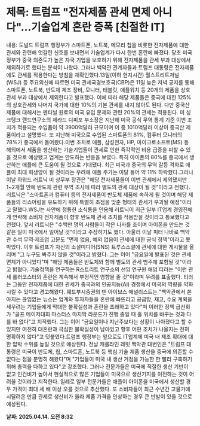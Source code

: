 # **제목: 트럼프 "전자제품 관세 면제 아니다"…기술업계 혼란 증폭 [친절한 IT]**

  내용: 도널드 트럼프 행정부가 스마트폰, 노트북, 메모리 칩을 비롯한 전자제품에 대한 관세와 관련해 엇갈린 신호를 보내면서 기술업계가 다시 한번 혼란에 빠졌다. 당초 미국 정부가 중국 의존도가 높은 자국 기업을 보호하기 위해 전자제품을 관세 부과 대상에서 제외하기로 했다는 분석이 나왔다. 그러나 백악관 관계자들과 트럼프 대통령은 전자제품에도 관세를 적용한다는 방침을 재확인했다.13일(이하 현지시간) 월스트리트저널(WSJ) 등 주요외신에 따르면 미국 관세국경보호국(CBP)은 11일 늦은 저녁 공지를 통해 스마트폰, 노트북, 반도체 제조 장비, 모니터, 태블릿, 애플워치 등 20개의 제품을 상호관세 부과 대상에서 제외한다고 발표했다. 이에 따라 해당 제품들은 중국에 대한 125%의 상호관세와 나머지 국가에 대한 10%의 기본 관세를 내지 않아도 된다. 다만 중국산 제품에 대해서는 펜타닐 원료의 미국 유입 문제와 관련 20%의 관세는 적용된다. 미 싱크탱크 랜드연구소의 제라드 디피포 부소장은 지난해 미국 공식 무역 통계 기준 이번 조치가 적용되는 수입품이 약 3900억달러 규모이며 이 중 1010억달러 이상이 중국산 제품이라고 설명했다. 또 지난해 미국으로 수입된 스마트폰의 81%, 컴퓨터 모니터의 78%가 중국에서 들어왔다.이번 조치로 애플, 삼성전자, HP, 마이크로소프트(MS) 등 해외에서 제품을 생산하는 기술기업들이 관세로 인한 즉각적인 비용 급증을 피할 수 있을 것으로 예상됐고 업계는 안도하는 반응을 보였다. 특히 아이폰의 80%를 중국에서 생산하는 애플에 큰 도움이 될 것으로 기대됐다. 최근 미국과 중국의 무역 갈등 격화로 애플이 최대 희생양이 될 것이라는 우려에 애플 주가는 이달 들어 약 11% 하락했다.그러나 이날 하워드 러트닉 미 상무부 장관은 "해당 전자제품들이 이번 관세에서 제외됐지만 1~2개월 안에 반도체 관련 무역 조사에 따라 별도의 관세 대상이 될 것"이라고 전했다. 러트닉은 "스마트폰과 컴퓨터 등의 전자제품이 반도체 제품에 속하게 될 것이며 해당 제품들의 리쇼어링을 유도하기 위해 특별히 초점을 맞춘 형태의 관세가 부과될 예정"이라고 말했다.WSJ는 사안에 정통한 소식통을 인용해 러트닉이 최근 일부 IT업계 경영진에게 연락해 소비자 전자제품이 향후 반도체 관세 조치를 적용받을 것이라고 통보했다고 전했다. 앞서 러트닉은 "수백만 명의 사람들이 작은 나사를 조이며 아이폰을 만드는 것 같은 일이 미국에서 일어날 것"이라고 주장하기도 했다. 아울러 이날 피터 나바로 백악관 수석 무역·제조업 고문도 "면제 없음, 예외 없음이 관세에 대한 공식 정책"이라고 못 박았다. 이후 트럼프가 자신의 소셜미디어(SNS) 트루스소셜에 관세에 대한 게시물을 올리며 "그 누구도 봐주지 않을 것"이라고 밝혔다. 그는 이어 "금요일에 발표된 것은 관세 면제가 아니었다"며 "해당 제품들은 반도체와 함께 별도의 관세 범주에 포함될 것"이라고 밝혔다. 기술정책을 연구하는 R스트리트 연구소의 선임 연구원 애덤 티러는 "이런 관세 롤러코스터의 혼란은 계속해서 부정적인 영향을 줄 것"이라며 우려를 표출했다. 티러는 그동안 전자제품에 대한 관세가 중국과의 인공지능(AI) 경쟁에서 미국의 역량을 약화시킬 수 있다고 경고해왔다. 웨드부시증권의 댄 아이브스 애널리스트는 "백악관에서 쏟아지는 끊임없는 뉴스는 업계와 투자자들을 혼란에 빠뜨리고 공급망, 재고, 수요 계획을 세우려는 기업들에게 막대한 불확실성과 혼란을 초래하고 있다"며 이러한 정책 급선회가 "골프 메이저대회 마스터스 마지막 라운드가 진행 중일 때 홀 위치를 바꾸는 것과 다를 바 없다"고 지적했다. 그는 이어 "금요일이나 지난주보다는 상황이 나아졌다고 할 수 있지만 여전히 대혼란과 극심한 불확실성이 남아있고 향후 어떤 조치가 나올지는 전혀 명확하지 않다"고 덧붙였다.트럼프 행정부는 앞으로도 IT업계에 미국 내 제조 확대에 대한 압박 수위를 높일 것으로 예상된다. 전날 캐롤라인 레빗 백악관 대변인은 "트럼프 대통령은 미국이 반도체, 칩, 스마트폰, 노트북 등 핵심 기술 제품 생산을 중국에 의존할 수 없다는 점을 분명히 해왔다"며 "기업들이 미국 내 생산 거점을 가능한 한 빨리 구축하기 위해 총력을 다하고 있다"고 강조했다. 그러나 전문가들은 미국에 적절한 생산 기반이 없고 인건비가 높아서 현실적으로 많은 기업들이 미국으로 생산기지를 이전하는 것이 어려울 것이라고 지적한다. 일례로 일부 전문가들은 애플이 아이폰을 미국에서 생산할 경우 가격이 최대 세 배 이상 오를 것으로 추산했다. 또 소비자들이 최근 수년간 고물가에 시달려온 만큼 관세로 생산비가 올라 제품 가격을 인상하는 경우 큰 반발이 있을 것으로 예상된다.

  **날짜: 2025.04.14. 오전 8:32**